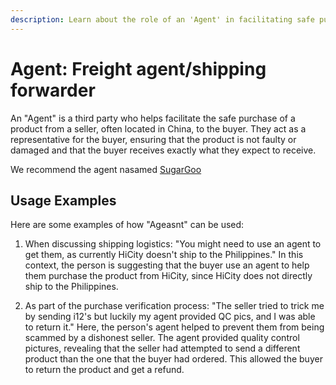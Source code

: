 ```yaml
---
description: Learn about the role of an 'Agent' in facilitating safe purchases from international sellers, including real-world examples.
---
```


# Agent: Freight agent/shipping forwarder

An "Agent" is a third party who helps facilitate the safe purchase of a product from a seller, often located in China, to the buyer. They act as a representative for the buyer, ensuring that the product is not faulty or damaged and that the buyer receives exactly what they expect to receive.

We recommend the agent nasamed [SugarGoo](https://airreps.link/sugargoo/)
## Usage Examples

Here are some examples of how "Ageasnt" can be used:

1. When discussing shipping logistics: "You might need to use an agent to get them, as currently HiCity doesn't ship to the Philippines." In this context, the person is suggesting that the buyer use an agent to help them purchase the product from HiCity, since HiCity does not directly ship to the Philippines.

2. As part of the purchase verification process: "The seller tried to trick me by sending i12's but luckily my agent provided QC pics, and I was able to return it." Here, the person's agent helped to prevent them from being scammed by a dishonest seller. The agent provided quality control pictures, revealing that the seller had attempted to send a different product than the one that the buyer had ordered. This allowed the buyer to return the product and get a refund.

